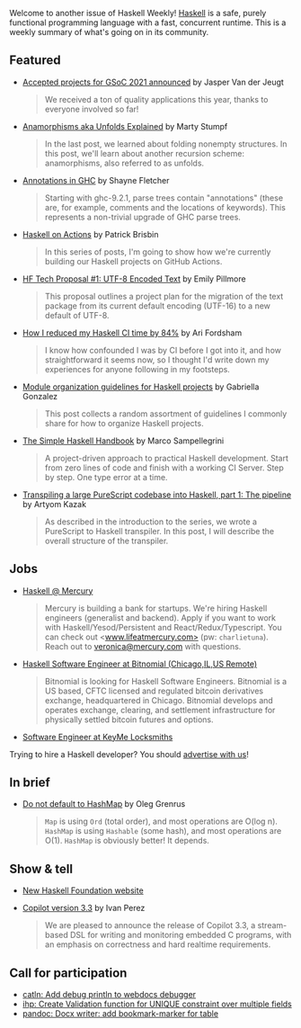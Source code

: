 Welcome to another issue of Haskell Weekly!
[Haskell](https://www.haskell.org) is a safe, purely functional programming language with a fast, concurrent runtime.
This is a weekly summary of what's going on in its community.

## Featured

- [Accepted projects for GSoC 2021 announced](https://discourse.haskell.org/t/gsoc-accepted-projects-for-2021-announced/2524?u=taylorfausak) by Jasper Van der Jeugt
  > We received a ton of quality applications this year, thanks to everyone involved so far!

- [Anamorphisms aka Unfolds Explained](https://www.works-hub.com/learn/number-anamorphisms-aka-unfolds-explained-50e1a) by Marty Stumpf
  > In the last post, we learned about folding nonempty structures. In this post, we'll learn about another recursion scheme: anamorphisms, also referred to as unfolds.

- [Annotations in GHC](https://blog.shaynefletcher.org/2021/05/annotations-in-ghc.html) by Shayne Fletcher
  > Starting with ghc-9.2.1, parse trees contain "annotations" (these are, for example, comments and the locations of keywords). This represents a non-trivial upgrade of GHC parse trees.

- [Haskell on Actions](https://tech.freckle.com/2021/05/18/haskell-on-actions/) by Patrick Brisbin
  > In this series of posts, I'm going to show how we're currently building our Haskell projects on GitHub Actions.

- [HF Tech Proposal #1: UTF-8 Encoded Text](https://discourse.haskell.org/t/hf-tech-proposal-1-utf-8-encoded-text/2499?u=taylorfausak) by Emily Pillmore
  > This proposal outlines a project plan for the migration of the text package from its current default encoding (UTF-16) to a new default of UTF-8.

- [How I reduced my Haskell CI time by 84%](https://arifordsham.com/how-i-reduced-my-ci-time-by-84-percent/) by Ari Fordsham
  > I know how confounded I was by CI before I got into it, and how straightforward it seems now, so I thought I'd write down my experiences for anyone following in my footsteps.

- [Module organization guidelines for Haskell projects](https://www.haskellforall.com/2021/05/module-organization-guidelines-for.html) by Gabriella Gonzalez
  > This post collects a random assortment of guidelines I commonly share for how to organize Haskell projects.

- [The Simple Haskell Handbook](https://leanpub.com/simple-haskell-book) by Marco Sampellegrini
  > A project-driven approach to practical Haskell development. Start from zero lines of code and finish with a working CI Server. Step by step. One type error at a time.

- [Transpiling a large PureScript codebase into Haskell, part 1: The pipeline](https://blog.monadfix.com/nau-1-pipeline) by Artyom Kazak
  > As described in the introduction to the series, we wrote a PureScript to Haskell transpiler. In this post, I will describe the overall structure of the transpiler.

## Jobs

<!-- Runs from 2021-04-22 to 2021-06-24. -->
- [Haskell @ Mercury](https://mercury.com/jobs/generalist-engineer)
  > Mercury is building a bank for startups. We're hiring Haskell engineers (generalist and backend). Apply if you want to work with Haskell/Yesod/Persistent and React/Redux/Typescript. You can check out <www.lifeatmercury.com> (pw: `charlietuna`). Reach out to <veronica@mercury.com> with questions.

<!-- Runs from 2021-05-20 to 2021-06-10. -->
- [Haskell Software Engineer at Bitnomial (Chicago,IL,US Remote)](https://bitnomial.com/jobs/)
  > Bitnomial is looking for Haskell Software Engineers. Bitnomial is a US based, CFTC licensed and regulated bitcoin derivatives exchange, headquartered in Chicago. Bitnomial develops and operates exchange, clearing, and settlement infrastructure for physically settled bitcoin futures and options.

- [Software Engineer at KeyMe Locksmiths](https://boards.greenhouse.io/keyme/jobs/5180897002)

Trying to hire a Haskell developer?
You should [advertise with us](https://haskellweekly.news/advertising.html)!

## In brief

- [Do not default to HashMap](https://oleg.fi/gists/posts/2021-05-19-dont-default-to-hashmap.html) by Oleg Grenrus
  > `Map` is using `Ord` (total order), and most operations are O(log n). `HashMap` is using `Hashable` (some hash), and most operations are O(1). `HashMap` is obviously better! It depends.

## Show & tell

- [New Haskell Foundation website](https://haskell.foundation)

- [Copilot version 3.3](https://np.reddit.com/r/haskell/comments/nd002g/ann_copilot_33/) by Ivan Perez
  > We are pleased to announce the release of Copilot 3.3, a stream-based DSL for writing and monitoring embedded C programs, with an emphasis on correctness and hard realtime requirements.

## Call for participation

-   [catln: Add debug println to webdocs debugger](https://github.com/zachgk/catln/issues/25)
-   [ihp: Create Validation function for UNIQUE constraint over multiple fields](https://github.com/digitallyinduced/ihp/issues/877)
-   [pandoc: Docx writer: add bookmark-marker for table](https://github.com/jgm/pandoc/issues/7285)

